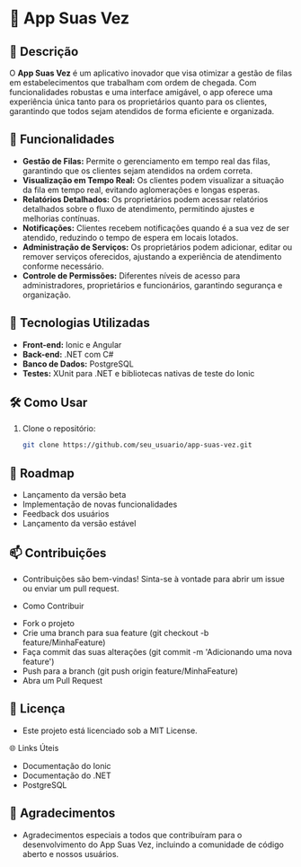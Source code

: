 # 🚦 App Suas Vez

## 📖 Descrição

O **App Suas Vez** é um aplicativo inovador que visa otimizar a gestão de filas em estabelecimentos que trabalham com ordem de chegada. Com funcionalidades robustas e uma interface amigável, o app oferece uma experiência única tanto para os proprietários quanto para os clientes, garantindo que todos sejam atendidos de forma eficiente e organizada.

## 🎯 Funcionalidades

- **Gestão de Filas:** Permite o gerenciamento em tempo real das filas, garantindo que os clientes sejam atendidos na ordem correta.
- **Visualização em Tempo Real:** Os clientes podem visualizar a situação da fila em tempo real, evitando aglomerações e longas esperas.
- **Relatórios Detalhados:** Os proprietários podem acessar relatórios detalhados sobre o fluxo de atendimento, permitindo ajustes e melhorias contínuas.
- **Notificações:** Clientes recebem notificações quando é a sua vez de ser atendido, reduzindo o tempo de espera em locais lotados.
- **Administração de Serviços:** Os proprietários podem adicionar, editar ou remover serviços oferecidos, ajustando a experiência de atendimento conforme necessário.
- **Controle de Permissões:** Diferentes níveis de acesso para administradores, proprietários e funcionários, garantindo segurança e organização.

## 📱 Tecnologias Utilizadas

- **Front-end:** Ionic e Angular
- **Back-end:** .NET com C#
- **Banco de Dados:** PostgreSQL
- **Testes:** XUnit para .NET e bibliotecas nativas de teste do Ionic

## 🛠️ Como Usar

1. Clone o repositório:
   ```bash
   git clone https://github.com/seu_usuario/app-suas-vez.git

## 📅 Roadmap
 - Lançamento da versão beta
 - Implementação de novas funcionalidades
 - Feedback dos usuários
 - Lançamento da versão estável

## 📫 Contribuições
- Contribuições são bem-vindas! Sinta-se à vontade para abrir um issue ou enviar um pull request.

*  Como Contribuir
- Fork o projeto
- Crie uma branch para sua feature (git checkout -b feature/MinhaFeature)
- Faça commit das suas alterações (git commit -m 'Adicionando uma nova feature')
- Push para a branch (git push origin feature/MinhaFeature)
- Abra um Pull Request

## 📄 Licença
- Este projeto está licenciado sob a MIT License.

🌐 Links Úteis
- Documentação do Ionic
- Documentação do .NET
- PostgreSQL

## 🎉 Agradecimentos
- Agradecimentos especiais a todos que contribuíram para o desenvolvimento do App Suas Vez, incluindo a comunidade de código aberto e nossos usuários.
